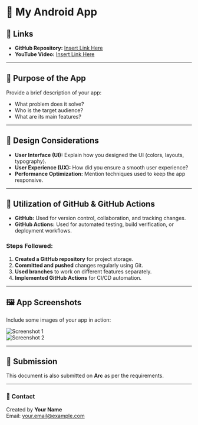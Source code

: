 # 📱 My Android App

## 🔗 Links
- **GitHub Repository:** [Insert Link Here](https://github.com/your-username/your-repository)
- **YouTube Video:** [Insert Link Here](https://youtube.com/your-video-link)

---

## 📌 Purpose of the App
Provide a brief description of your app:
- What problem does it solve?
- Who is the target audience?
- What are its main features?

---

## 🎨 Design Considerations
- **User Interface (UI):** Explain how you designed the UI (colors, layouts, typography).
- **User Experience (UX):** How did you ensure a smooth user experience?
- **Performance Optimization:** Mention techniques used to keep the app responsive.

---

## 🔄 Utilization of GitHub & GitHub Actions
- **GitHub:** Used for version control, collaboration, and tracking changes.
- **GitHub Actions:** Used for automated testing, build verification, or deployment workflows.

### **Steps Followed:**
1. **Created a GitHub repository** for project storage.
2. **Committed and pushed** changes regularly using Git.
3. **Used branches** to work on different features separately.
4. **Implemented GitHub Actions** for CI/CD automation.

---

## 🖼️ App Screenshots
Include some images of your app in action:

![Screenshot 1](image_link_here)  
![Screenshot 2](image_link_here)

---

## 📂 Submission
This document is also submitted on **Arc** as per the requirements.

---

### **📧 Contact**
Created by **Your Name**  
Email: your.email@example.com  
